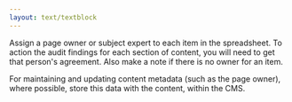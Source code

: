 ```yaml
---
layout: text/textblock
---
```

Assign a page owner or subject expert to each item in the spreadsheet. To action the audit findings for each section of content, you will need to get that person's agreement. Also make a note if there is no owner for an item.

For maintaining and updating content metadata (such as the page owner), where possible, store this data with the content, within the CMS.
